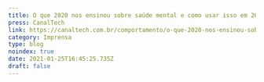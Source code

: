 ```yaml
---
title: O que 2020 nos ensinou sobre saúde mental e como usar isso em 2021.
press: CanalTech
link: https://canaltech.com.br/comportamento/o-que-2020-nos-ensinou-sobre-saude-mental-e-como-usar-isso-em-2021-176689/
category: Imprensa
type: blog
noindex: true
date: 2021-01-25T16:45:25.735Z
draft: false
---
```

